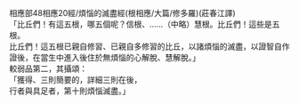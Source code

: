 相應部48相應20經/煩惱的滅盡經(根相應/大篇/修多羅)(莊春江譯)  
「比丘們！有這五根，哪五個呢？信根、……（中略）慧根。比丘們！這些是五根。  
比丘們！這五根已親自修習、已親自多修習的比丘，以諸煩惱的滅盡，以證智自作證後，在當生中進入後住於無煩惱的心解脫、慧解脫。」  
較弱品第二，其攝頌：  
「獲得、三則簡要的，詳細三則在後，  
行者與具足者，第十則煩惱滅盡。」  
  
  
